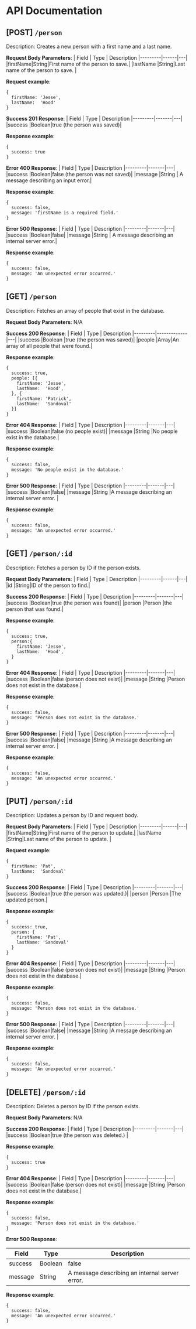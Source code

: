 # API Documentation

## [POST] `/person`
Description: Creates a new person with a first name and a last name.

__Request Body Parameters__:
|  Field  | Type | Description
|---------|------|---|
|firstName|String|First name of the person to save.|
|lastName |String|Last name of the person to save. |

__Request example__:
```
{
  firstName: 'Jesse',
  lastName:  'Hood'
}
```

__Success 201 Response__:
|  Field  | Type | Description
|---------|-------|---|
|success  |Boolean|true (the person was saved)|

__Response example__:
```
{ 
  success: true
}
```

__Error 400 Response__:
|  Field  | Type | Description
|---------|-------|---|
|success  |Boolean|false (the person was not saved)|
|message  |String | A message describing an input error.|

__Response example__:
```
{ 
  success: false,
  message: 'firstName is a required field.'
}
```
__Error 500 Response__:
|  Field  | Type | Description
|---------|-------|---|
|success  |Boolean|false|
|message  |String | A message describing an internal server error.|

__Response example__:
```
{ 
  success: false,
  message: 'An unexpected error occurred.'
}
```

## [GET] `/person`
Description: Fetches an array of people that exist in the database.

__Request Body Parameters__: N/A

__Success 200 Response__:
|  Field  | Type | Description
|---------|-------------|---|
|success  |Boolean      |true (the person was saved)|
|people   |Array<Person>|An array of all people that were found.|


__Response example__:
```
{ 
  success: true,
  people: [{
    firstName: 'Jesse',
    lastName:  'Hood',
  }, {
    firstName: 'Patrick',
    lastName:  'Sandoval'
  }]
}
```

__Error 404 Response__:
|  Field  | Type | Description
|---------|-------|---|
|success  |Boolean|false (no people exist)|
|message  |String |No people exist in the database.|

__Response example__:
```
{ 
  success: false,
  message: 'No people exist in the database.'
}
```

__Error 500 Response__:
|  Field  | Type | Description
|---------|-------|---|
|success  |Boolean|false|
|message  |String |A message describing an internal server error. |

__Response example__:
```
{ 
  success: false,
  message: 'An unexpected error occurred.'
}
```

## [GET] `/person/:id`
Description: Fetches a person by ID if the person exists.

__Request Body Parameters__:
|  Field  | Type | Description
|---------|------|---|
|id       |String|ID of the person to find.|

__Success 200 Response__:
|  Field  | Type  | Description
|---------|-------|---|
|success  |Boolean|true (the person was found)|
|person   |Person |the person that was found.|


__Response example__:
```
{ 
  success: true,
  person:{
    firstName: 'Jesse',
    lastName:  'Hood',
  }
}
```

__Error 404 Response__:
|  Field  | Type | Description
|---------|-------|---|
|success  |Boolean|false (person does not exist)|
|message  |String |Person does not exist in the database.|

__Response example__:
```
{ 
  success: false,
  message: 'Person does not exist in the database.'
}
```

__Error 500 Response__:
|  Field  | Type | Description
|---------|-------|---|
|success  |Boolean|false|
|message  |String |A message describing an internal server error. |

__Response example__:
```
{ 
  success: false,
  message: 'An unexpected error occurred.'
}
```
## [PUT] `/person/:id`
Description: Updates a person by ID and request body.

__Request Body Parameters__:
|  Field  | Type | Description
|---------|------|---|
|firstName|String|First name of the person to update.|
|lastName |String|Last name of the person to update. |

__Request example__:
```
{
  firstName: 'Pat',
  lastName:  'Sandoval'
}
```


__Success 200 Response__:
|  Field  | Type  | Description
|---------|-------|---|
|success  |Boolean|true (the person was updated.)|
|person   |Person |The updated person.|

__Response example__:
```
{ 
  success: true,
  person: {
    firstName: 'Pat',
    lastName: 'Sandoval'
  }
}
```

__Error 404 Response__:
|  Field  | Type | Description
|---------|-------|---|
|success  |Boolean|false (person does not exist)|
|message  |String |Person does not exist in the database.|

__Response example__:
```
{ 
  success: false,
  message: 'Person does not exist in the database.'
}
```

__Error 500 Response__:
|  Field  | Type | Description
|---------|-------|---|
|success  |Boolean|false|
|message  |String |A message describing an internal server error. |

__Response example__:
```
{ 
  success: false,
  message: 'An unexpected error occurred.'
}
```

## [DELETE] `/person/:id`
Description: Deletes a person by ID if the person exists.

__Request Body Parameters__: N/A

__Success 200 Response__:
|  Field  | Type  | Description
|---------|-------|---|
|success  |Boolean|true (the person was deleted.)          |

__Response example__:
```
{ 
  success: true
}
```

__Error 404 Response__:
|  Field  | Type | Description
|---------|-------|---|
|success  |Boolean|false (person does not exist)|
|message  |String |Person does not exist in the database.|

__Response example__:
```
{ 
  success: false,
  message: 'Person does not exist in the database.'
}
```

__Error 500 Response__:

|  Field  | Type | Description
|---------|-------|---|
|success  |Boolean|false|
|message  |String |A message describing an internal server error. |

__Response example__:
```
{ 
  success: false,
  message: 'An unexpected error occurred.'
}
```
